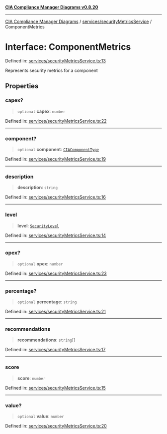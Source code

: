 [**CIA Compliance Manager Diagrams v0.8.20**](../../../README.md)

***

[CIA Compliance Manager Diagrams](../../../modules.md) / [services/securityMetricsService](../README.md) / ComponentMetrics

# Interface: ComponentMetrics

Defined in: [services/securityMetricsService.ts:13](https://github.com/Hack23/cia-compliance-manager/blob/9180e2700dca841f6711d7243c036db4de73db57/src/services/securityMetricsService.ts#L13)

Represents security metrics for a component

## Properties

### capex?

> `optional` **capex**: `number`

Defined in: [services/securityMetricsService.ts:22](https://github.com/Hack23/cia-compliance-manager/blob/9180e2700dca841f6711d7243c036db4de73db57/src/services/securityMetricsService.ts#L22)

***

### component?

> `optional` **component**: [`CIAComponentType`](../../../types/type-aliases/CIAComponentType.md)

Defined in: [services/securityMetricsService.ts:19](https://github.com/Hack23/cia-compliance-manager/blob/9180e2700dca841f6711d7243c036db4de73db57/src/services/securityMetricsService.ts#L19)

***

### description

> **description**: `string`

Defined in: [services/securityMetricsService.ts:16](https://github.com/Hack23/cia-compliance-manager/blob/9180e2700dca841f6711d7243c036db4de73db57/src/services/securityMetricsService.ts#L16)

***

### level

> **level**: [`SecurityLevel`](../../../types/cia/type-aliases/SecurityLevel.md)

Defined in: [services/securityMetricsService.ts:14](https://github.com/Hack23/cia-compliance-manager/blob/9180e2700dca841f6711d7243c036db4de73db57/src/services/securityMetricsService.ts#L14)

***

### opex?

> `optional` **opex**: `number`

Defined in: [services/securityMetricsService.ts:23](https://github.com/Hack23/cia-compliance-manager/blob/9180e2700dca841f6711d7243c036db4de73db57/src/services/securityMetricsService.ts#L23)

***

### percentage?

> `optional` **percentage**: `string`

Defined in: [services/securityMetricsService.ts:21](https://github.com/Hack23/cia-compliance-manager/blob/9180e2700dca841f6711d7243c036db4de73db57/src/services/securityMetricsService.ts#L21)

***

### recommendations

> **recommendations**: `string`[]

Defined in: [services/securityMetricsService.ts:17](https://github.com/Hack23/cia-compliance-manager/blob/9180e2700dca841f6711d7243c036db4de73db57/src/services/securityMetricsService.ts#L17)

***

### score

> **score**: `number`

Defined in: [services/securityMetricsService.ts:15](https://github.com/Hack23/cia-compliance-manager/blob/9180e2700dca841f6711d7243c036db4de73db57/src/services/securityMetricsService.ts#L15)

***

### value?

> `optional` **value**: `number`

Defined in: [services/securityMetricsService.ts:20](https://github.com/Hack23/cia-compliance-manager/blob/9180e2700dca841f6711d7243c036db4de73db57/src/services/securityMetricsService.ts#L20)
